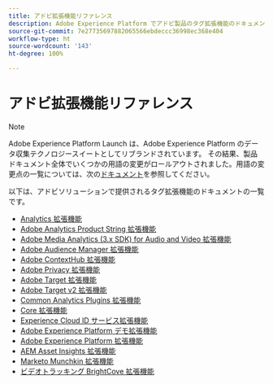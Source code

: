 ```yaml
---
title: アドビ拡張機能リファレンス
description: Adobe Experience Platform でアドビ製品のタグ拡張機能のドキュメントを検索します。
source-git-commit: 7e27735697882065566ebdeccc36998ec368e404
workflow-type: ht
source-wordcount: '143'
ht-degree: 100%

---
```


# アドビ拡張機能リファレンス

>[!NOTE]
>
>Adobe Experience Platform Launch は、Adobe Experience Platform のデータ収集テクノロジースイートとしてリブランドされています。 その結果、製品ドキュメント全体でいくつかの用語の変更がロールアウトされました。用語の変更点の一覧については、次の[ドキュメント](../../term-updates.md)を参照してください。

以下は、アドビソリューションで提供されるタグ拡張機能のドキュメントの一覧です。

* [Analytics 拡張機能](analytics/overview.md)
* [Adobe Analytics Product String 拡張機能](product-string/overview.md)
* [Adobe Media Analytics (3.x SDK) for Audio and Video 拡張機能](media-analytics-3x/overview.md)
* [Adobe Audience Manager 拡張機能](./audience-manager/overview.md)
* [Adobe ContextHub 拡張機能](./contexthub/overview.md)
* [Adobe Privacy 拡張機能](./privacy/overview.md)
* [Adobe Target 拡張機能](target/overview.md)
* [Adobe Target v2 拡張機能](target-v2/overview.md)
* [Common Analytics Plugins 拡張機能](plugins/overview.md)
* [Core 拡張機能](core/overview.md)
* [Experience Cloud ID サービス拡張機能](id-service/overview.md)
* [Adobe Experience Platform デモ拡張機能](./platform-demo/overview.md)
* [Adobe Experience Platform 拡張機能](sdk/overview.md)
* [AEM Asset Insights 拡張機能](asset-insights/overview.md)
* [Marketo Munchkin 拡張機能](marketo/overview.md)
* [ビデオトラッキング BrightCove 拡張機能](brightcove/overview.md)

<!--  previously empty parent topic. -->

